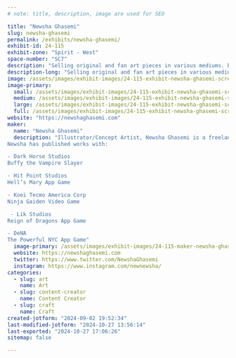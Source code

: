 ```yaml
---
# note: title, description, image are used for SEO

title: "Newsha Ghasemi"
slug: newsha-ghasemi
permalink: /exhibits/newsha-ghasemi/
exhibit-id: 24-115
exhibit-zone: "Spirit - West"
space-number: "SC7"
description: "Selling original and fan art pieces in various mediums. Bookmarks, Wallscrolls, Canvas prints, etc"
description-long: "Selling original and fan art pieces in various mediums. Bookmarks, Wallscrolls, Canvas prints and more"
image: /assets/images/exhibit-images/24-115-exhibit-newsha-ghasemi-screenshot-2024-09-02-at-7-50-13-pm-large.png
image-primary: 
  small: /assets/images/exhibit-images/24-115-exhibit-newsha-ghasemi-screenshot-2024-09-02-at-7-50-13-pm-small.png
  medium: /assets/images/exhibit-images/24-115-exhibit-newsha-ghasemi-screenshot-2024-09-02-at-7-50-13-pm-medium.png
  large: /assets/images/exhibit-images/24-115-exhibit-newsha-ghasemi-screenshot-2024-09-02-at-7-50-13-pm-large.png
  full: /assets/images/exhibit-images/24-115-exhibit-newsha-ghasemi-screenshot-2024-09-02-at-7-50-13-pm-full.png
website: "https://newshaghasemi.com"
maker: 
  name: "Newsha Ghasemi"
  description: "Illustrator/Concept Artist, Newsha Ghasemi is a freelance illustrator raised in the outskirts of D.C and had a love of illustration since she was kid. With caffeine driven ambition and a disregard for a human’s need of sleep, she eventually developed a career out of it and garnered experience with notable company names.
Newsha has published works with:

- Dark Horse Studios
Buffy the Vampire Slayer

​- Hit Point Studios
Hell’s Mary App Game

- Koei Tecmo America Corp
Ninja Gaiden Video Game

 - Lik Studios
Reign of Dragons App Game

- DeNA
The Powerful NYC App Game"
  image-primary: /assets/images/exhibit-images/24-115-maker-newsha-ghasemi-a558d8-7598a8b5e4f34b1db84039be246f7322-mv2-medium.jpg
  website: https://newshaghasemi.com
  twitter: https://www.twitter.com/NewshaGhasemi
  instagram: https://www.instagram.com/newnewsha/
categories: 
  - slug: art
    name: Art
  - slug: content-creator
    name: Content Creator
  - slug: craft
    name: Craft
created-jotform: "2024-09-02 19:52:34"
last-modified-jotform: "2024-10-27 13:56:14"
last-exported: "2024-10-27 17:06:26"
sitemap: false

---
```

